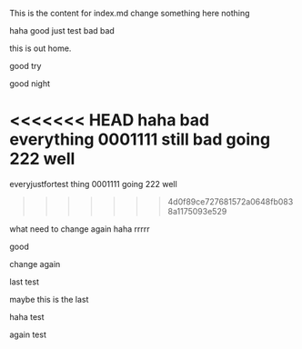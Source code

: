 This is the content for index.md
change something here
nothing

haha good
just test
bad bad


this is out home.

good try

good night

<<<<<<< HEAD
haha bad everything 0001111 still bad going 222 well
=======
everyjustfortest thing 0001111 going 222 well
>>>>>>> 4d0f89ce727681572a0648fb0838a1175093e529

what
need to change again
haha
rrrrr

good

change again

last test

maybe this is the last

haha test

again test
